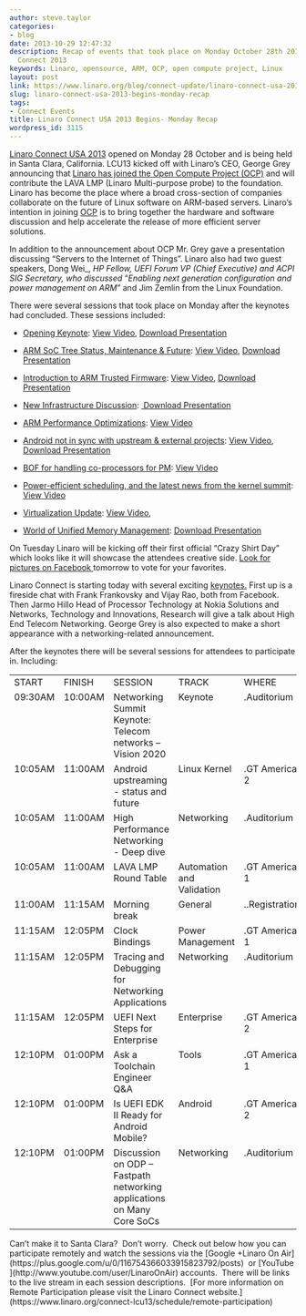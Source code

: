 ```yaml
---
author: steve.taylor
categories:
- blog
date: 2013-10-29 12:47:32
description: Recap of events that took place on Monday October 28th 2013 at Linaro
  Connect 2013
keywords: Linaro, opensource, ARM, OCP, open compute project, Linux
layout: post
link: https://www.linaro.org/blog/connect-update/linaro-connect-usa-2013-begins-monday-recap/
slug: linaro-connect-usa-2013-begins-monday-recap
tags:
- Connect Events
title: Linaro Connect USA 2013 Begins- Monday Recap
wordpress_id: 3115
---
```


[Linaro Connect USA 2013](http://connect.linaro.org/lcu13/) opened on Monday 28 October and is being held in Santa Clara, California. LCU13 kicked off with Linaro’s CEO, George Grey announcing that [Linaro has joined the Open Compute Project (OCP)](https://www.linaro.org/news/linaro-brings-open-source-test-platform-to-open-compute-project/en/) and will contribute the LAVA LMP (Linaro Multi-purpose probe) to the foundation. Linaro has become the place where a broad cross-section of companies collaborate on the future of Linux software on ARM-based servers. Linaro’s intention in joining [OCP](http://www.opencompute.org/) is to bring together the hardware and software discussion and help accelerate the release of more efficient server solutions. 

In addition to the announcement about OCP Mr. Grey gave a presentation discussing “Servers to the Internet of Things”. Linaro also had two guest speakers, Dong Wei_, _HP Fellow, UEFI Forum VP (Chief Executive) and ACPI SIG Secretary, who discussed_ “_Enabling next generation configuration and power management on ARM_” and Jim Zemlin from the Linux Foundation.

There were several sessions that took place on Monday after the keynotes had concluded. These sessions included:

  * [Opening Keynote](http://lcu-13.zerista.com/event/member/85091): [View Video](http://www.youtube.com/watch?v=CgdK-1WTJvc), [Download Presentation](http://people.linaro.org/linaro-connect/lcu13/presentations/LCU13%2016-9.pdf)


  * [ARM SoC Tree Status, Maintenance & Future](http://lcu-13.zerista.com/event/member/85092): [View Video](http://www.youtube.com/watch?v=i00ypb7SzNI), [Download Presentation](http://people.linaro.org/linaro-connect/lcu13/presentations/ARM%20SoC%20Tree%20Status,%20Maintenance%20&%20Future.pdf)


  * [Introduction to ARM Trusted Firmware](http://lcu-13.zerista.com/event/member/85121): [View Video](http://www.youtube.com/watch?v=q32BEMMxmfw), [Download Presentation](http://people.linaro.org/linaro-connect/lcu13/presentations/ARM%20Trusted%20Firmare%20for%20ARMv8-A.LCU13.pdf)


  * [New Infrastructure Discussion](http://lcu-13.zerista.com/event/member/85093): [ Download Presentation](https://www.linaro.org/documents/download/c3e4f72d73a202dc7d981db49339377a5269a69597732)


  * [ARM Performance Optimizations](http://lcu-13.zerista.com/event/member/85096): [View Video](http://www.youtube.com/watch?v=1JNFmOgqL_w)


  * [Android not in sync with upstream & external projects](http://lcu-13.zerista.com/event/member/85097): [View Video](http://www.youtube.com/watch?v=tgVmianNZrQ), [Download Presentation](https://www.linaro.org/documents/download/e3e544f0767b94f4d8b122d7209463f75269c9e55f388)           


  * [BOF for handling co-processors for PM](http://lcu-13.zerista.com/event/member/85098): [View Video](http://www.youtube.com/watch?v=GSewe9ZsYdc)


  * [Power-efficient scheduling, and the latest news from the kernel summit](http://lcu-13.zerista.com/event/member/85099): [View Video](http://www.youtube.com/watch?v=1_Og7sc8r3U)


  * [Virtualization Update](http://lcu-13.zerista.com/event/member/85101): [View Video](http://www.youtube.com/watch?v=jIe9ruvHUNY),        


  * [World of Unified Memory Management](http://lcu-13.zerista.com/event/member/85100): [Download Presentation](https://www.linaro.org/documents/download/ff468a1ebd372b9d5a8f63c3e82142b85269a3d0aded3)


On Tuesday Linaro will be kicking off their first official “Crazy Shirt Day” which looks like it will showcase the attendees creative side. [Look for pictures on Facebook ](https://www.facebook.com/media/set/?set=a.651333068221919.1073741827.155974581091106&type=1)tomorrow to vote for your favorites.

Linaro Connect is starting today with several exciting [keynotes.](http://connect.linaro.org/lcu13/) First up is a fireside chat with Frank Frankovsky and Vijay Rao, both from Facebook. Then Jarmo Hillo Head of Processor Technology at Nokia Solutions and Networks, Technology and Innovations, Research will give a talk about High End Telecom Networking. George Grey is also expected to make a short appearance with a networking-related announcement.

After the keynotes there will be several sessions for attendees to participate in. Including:
<table cellpadding="0" cellspacing="0" border="0" class="table responsive-table" >
<tbody >
<tr >

<td markdown="1" >START
</td>

<td markdown="1" >FINISH
</td>

<td markdown="1" >SESSION
</td>

<td markdown="1" >TRACK
</td>

<td markdown="1" >WHERE
</td>
</tr>
<tr >

<td markdown="1" valign="top" >09:30AM
</td>

<td markdown="1" valign="top" >10:00AM
</td>

<td markdown="1" width="277" valign="top" >Networking Summit Keynote: Telecom networks – Vision 2020
</td>

<td markdown="1" valign="top" >Keynote
</td>

<td markdown="1" valign="top" >.Auditorium
</td>
</tr>
<tr >

<td markdown="1" valign="top" >10:05AM
</td>

<td markdown="1" valign="top" >11:00AM
</td>

<td markdown="1" width="277" valign="top" >Android upstreaming - status and future
</td>

<td markdown="1" valign="top" >Linux Kernel
</td>

<td markdown="1" valign="top" >.GT America 2
</td>
</tr>
<tr >

<td markdown="1" valign="top" >10:05AM
</td>

<td markdown="1" valign="top" >11:00AM
</td>

<td markdown="1" width="277" valign="top" >High Performance Networking - Deep dive
</td>

<td markdown="1" valign="top" >Networking
</td>

<td markdown="1" valign="top" >.Auditorium
</td>
</tr>
<tr >

<td markdown="1" valign="top" >10:05AM
</td>

<td markdown="1" valign="top" >11:00AM
</td>

<td markdown="1" width="277" valign="top" >LAVA LMP Round Table
</td>

<td markdown="1" valign="top" >Automation and Validation
</td>

<td markdown="1" valign="top" >.GT America 1
</td>
</tr>
<tr >

<td markdown="1" valign="top" >11:00AM
</td>

<td markdown="1" valign="top" >11:15AM
</td>

<td markdown="1" width="277" valign="top" >Morning break
</td>

<td markdown="1" valign="top" >General
</td>

<td markdown="1" valign="top" >..Registration
</td>
</tr>
<tr >

<td markdown="1" valign="top" >11:15AM
</td>

<td markdown="1" valign="top" >12:05PM
</td>

<td markdown="1" width="277" valign="top" >Clock Bindings
</td>

<td markdown="1" valign="top" >Power Management
</td>

<td markdown="1" valign="top" >.GT America 1
</td>
</tr>
<tr >

<td markdown="1" valign="top" >11:15AM
</td>

<td markdown="1" valign="top" >12:05PM
</td>

<td markdown="1" width="277" valign="top" >Tracing and Debugging for Networking Applications
</td>

<td markdown="1" valign="top" >Networking
</td>

<td markdown="1" valign="top" >.Auditorium
</td>
</tr>
<tr >

<td markdown="1" valign="top" >11:15AM
</td>

<td markdown="1" valign="top" >12:05PM
</td>

<td markdown="1" width="277" valign="top" >UEFI Next Steps for Enterprise
</td>

<td markdown="1" valign="top" >Enterprise
</td>

<td markdown="1" valign="top" >.GT America 2
</td>
</tr>
<tr >

<td markdown="1" valign="top" >12:10PM
</td>

<td markdown="1" valign="top" >01:00PM
</td>

<td markdown="1" width="277" valign="top" >Ask a Toolchain Engineer Q&A
</td>

<td markdown="1" valign="top" >Tools
</td>

<td markdown="1" valign="top" >.GT America 1
</td>
</tr>
<tr >

<td markdown="1" valign="top" >12:10PM
</td>

<td markdown="1" valign="top" >01:00PM
</td>

<td markdown="1" width="277" valign="top" >Is UEFI EDK II Ready for Android Mobile?
</td>

<td markdown="1" valign="top" >Android
</td>

<td markdown="1" valign="top" >.GT America 2
</td>
</tr>
<tr >

<td markdown="1" valign="top" >12:10PM
</td>

<td markdown="1" valign="top" >01:00PM
</td>

<td markdown="1" width="277" valign="top" >Discussion on ODP – Fastpath networking applications on Many Core SoCs
</td>

<td markdown="1" valign="top" >Networking
</td>

<td markdown="1" valign="top" >.Auditorium
</td>
</tr>
</tbody>
</table>
Can’t make it to Santa Clara?  Don’t worry.  Check out below how you can participate remotely and watch the sessions via the [Google +Linaro On Air](https://plus.google.com/u/0/116754366033915823792/posts)  or [YouTube](http://www.youtube.com/user/LinaroOnAir) accounts.  There will be links to the live stream in each session descriptions.  [For more information on Remote Participation please visit the Linaro Connect website.](https://www.linaro.org/connect-lcu13/schedule/remote-participation)